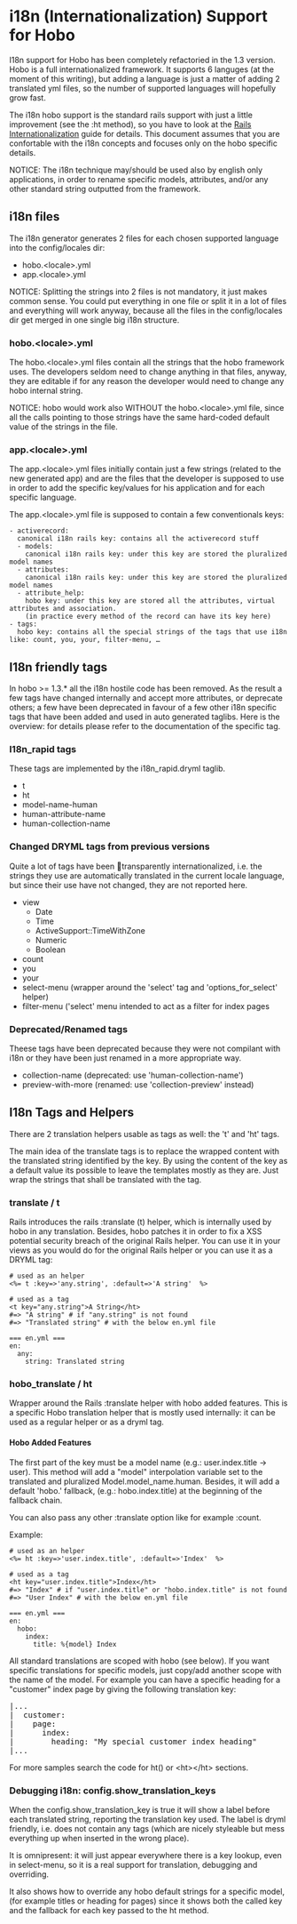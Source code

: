 # i18n (Internationalization) Support for Hobo

I18n support for Hobo has been completely refactoried in the 1.3 version. Hobo is a full internationalized framework. It supports 6 languges (at the moment of this writing), but adding a language is just a matter of adding 2 translated yml files, so the number of supported languages will hopefully grow fast.

The i18n hobo support is the standard rails support with just a little improvement (see the :ht method), so you have to look at the [Rails Internationalization](http://edgeguides.rubyonrails.org/i18n.html) guide for details. This document assumes that you are confortable with the i18n concepts and focuses only on the hobo specific details.

NOTICE: The i18n technique may/should be used also by english only applications, in order to rename specific models, attributes, and/or any other standard string outputted from the framework.

## i18n files

The i18n generator generates 2 files for each chosen supported language into the config/locales dir:

- hobo.&lt;locale&gt;.yml
- app.&lt;locale&gt;.yml

NOTICE: Splitting the strings into 2 files is not mandatory, it just makes common sense. You could put everything in one file or split it in a lot of files and everything will work anyway, because all the files in the config/locales dir get merged in one single big i18n structure.

### hobo.&lt;locale&gt;.yml

The hobo.&lt;locale&gt;.yml files contain all the strings that the hobo framework uses. The developers seldom need to change anything in that files, anyway, they are editable if for any reason the developer would need to change any hobo internal string.

NOTICE: hobo would work also WITHOUT the hobo.&lt;locale&gt;.yml file, since all the calls pointing to those strings have the same hard-coded default value of the strings in the file.

### app.&lt;locale&gt;.yml

The app.&lt;locale&gt;.yml files initially contain just a few strings (related to the new generated app) and are the files that the developer is supposed to use in order to add the specific key/values for his application and for each specific language.

The app.&lt;locale&gt;.yml file is supposed to contain a few conventionals keys:

    - activerecord:
      canonical i18n rails key: contains all the activerecord stuff
      - models:
        canonical i18n rails key: under this key are stored the pluralized model names
      - attributes:
        canonical i18n rails key: under this key are stored the pluralized model names
      - attribute_help:
        hobo key: under this key are stored all the attributes, virtual attributes and association.
        (in practice every method of the record can have its key here)
    - tags:
      hobo key: contains all the special strings of the tags that use i18n like: count, you, your, filter-menu, …

## I18n friendly tags

In hobo >= 1.3.* all the i18n hostile code has been removed. As the result a few tags have changed internally and accept more attributes, or deprecate others; a few have been deprecated in favour of a few other i18n specific tags that have been added and used in auto generated taglibs. Here is the overview: for details please refer to the documentation of the specific tag.

### I18n_rapid tags

These tags are implemented by the i18n_rapid.dryml taglib.

- t
- ht
- model-name-human
- human-attribute-name
- human-collection-name

### Changed DRYML tags from previous versions

Quite a lot of tags have been transparently internationalized, i.e. the strings they use are automatically translated in the current locale language, but since their use have not changed, they are not reported here.

- view
  - Date
  - Time
  - ActiveSupport::TimeWithZone
  - Numeric
  - Boolean
- count
- you
- your
- select-menu (wrapper around the 'select' tag and 'options_for_select' helper)
- filter-menu ('select' menu intended to act as a filter for index pages

### Deprecated/Renamed tags

Theese tags have been deprecated because they were not compilant with i18n or they have been just renamed in a more appropriate way.

- collection-name (deprecated: use 'human-collection-name')
- preview-with-more (renamed: use 'collection-preview' instead)

## I18n Tags and Helpers

There are 2 translation helpers usable as tags as well: the 't' and 'ht' tags.

The main idea of the translate tags is to replace the wrapped content with the translated string identified by the key. By using the content of the key as a default value its possible to leave the templates mostly as they are. Just wrap the strings that shall be translated with the tag.

### translate / t

Rails introduces the rails :translate (t) helper, which is internally used by hobo in any translation.
Besides, hobo patches it in order to fix a XSS potential security breach of the original Rails helper.
You can use it in your views as you would do for the original Rails helper or you can use it as a DRYML tag:

    # used as an helper
    <%= t :key=>'any.string', :default=>'A string'  %>

    # used as a tag
    <t key="any.string">A String</ht>
    #=> "A string" # if "any.string" is not found
    #=> "Translated string" # with the below en.yml file

    === en.yml ===
    en:
      any:
        string: Translated string

### hobo_translate / ht

Wrapper around the Rails :translate helper with hobo added features. This is a specific Hobo translation helper that is mostly used internally: it can be used as a regular helper or as a dryml tag.

#### Hobo Added Features

The first part of the key must be a model name (e.g.: user.index.title -> user). This method will add a "model" interpolation variable set to the translated and pluralized Model.model_name.human. Besides, it will add a default 'hobo.' fallback, (e.g.: hobo.index.title) at the beginning of the fallback chain.

You can also pass any other :translate option like for example :count.

Example:

    # used as an helper
    <%= ht :key=>'user.index.title', :default=>'Index'  %>

    # used as a tag
    <ht key="user.index.title">Index</ht>
    #=> "Index" # if "user.index.title" or "hobo.index.title" is not found
    #=> "User Index" # with the below en.yml file

    === en.yml ===
    en:
      hobo:
        index:
          title: %{model} Index

All standard translations are scoped with hobo (see below). If you want specific translations for specific models, just copy/add another scope with the name of the model. For example you can have a specific heading for a "customer" index page by giving the following translation key:

<pre>
|...
|  customer:
|    page:
|      index:
|        heading: "My special customer index heading"
|...
</pre>

For more samples search the code for ht() or &lt;ht&gt;&lt;/ht&gt; sections.

### Debugging i18n: config.show_translation_keys

When the config.show\_translation\_key is true it will show a label before each translated string, reporting the translation key used. The label is dryml friendly, i.e. does not contain any <span> tags (which are nicely styleable but mess everything up when inserted in the wrong place).

It is omnipresent: it will just appear everywhere there is a key lookup, even in select-menu, so it is a real support for translation, debugging and overriding.

It also shows how to override any hobo default strings for a specific model, (for example titles or heading for pages) since it shows both the called key and the fallback for each key passed to the ht method.



